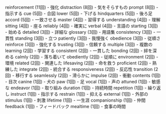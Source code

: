 reinforcement (11回) - 強化
distraction (8回) - 気をそらすもの
prompt (8回) - 指示する
cue (5回) - 合図
lower (5回) - 下げる
hindquarters (5回) - 後ろ足
accord (5回) - 一致させる
master (4回) - 習得する
understanding (4回) - 理解
sitting (4回) - 座る
reliably (4回) - 確実に
verbal (4回) - 言語の
starting (3回) - 始める
detailed (3回) - 詳細な
glossary (3回) - 用語集
consistency (3回) - 一貫性
standing (3回) - 立つ
patiently (3回) - 我慢強く
obedience (3回) - 従順さ
reinforce (3回) - 強化する
trusting (3回) - 信頼する
multiple (3回) - 複数の
learning (2回) - 学習する
consistent (2回) - 一貫した
bonding (2回) - 絆を深める
calmly (2回) - 落ち着いて
obediently (2回) - 従順に
environment (2回) - 環境
related (2回) - 関連した
lifesaving (2回) - 命を救う
proficient (2回) - 熟練した
integrate (2回) - 統合する
responsiveness (2回) - 反応性
transition (2回) - 移行する
seamlessly (2回) - 滑らかに
impulse (2回) - 衝動
contents (1回) - 目次
canine (1回) - 犬の
paw (1回) - 足
vocal (1回) - 声の
attuned (1回) - 敏感な
endeavor (1回) - 取り組み
duration (1回) - 持続時間
repetition (1回) - 繰り返し
instruct (1回) - 指示する
restrain (1回) - 抑える
external (1回) - 外部の
stimulus (1回) - 刺激
lifetime (1回) - 一生涯
companionship (1回) - 仲間
feedback (1回) - フィードバック
mealtime (1回) - 食事の時間
